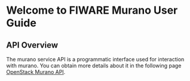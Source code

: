 # Welcome to FIWARE Murano User Guide

## API Overview
The murano service API is a programmatic interface used for interaction with murano. You can obtain more
details about it in the following page [OpenStack Murano API](http://docs.openstack.org/developer/murano/specification/index.html).